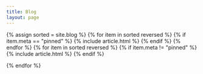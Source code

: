 ```yaml
---
title: Blog
layout: page
---
```


  {% assign sorted = site.blog   %}
  {% for item in sorted reversed %}
  {% if item.meta == "pinned"  %}
  {% include article.html %}
  {% endif  %}
  {% endfor  %}
  {% for item in sorted reversed %}
  {% if item.meta != "pinned"  %}
  {% include article.html %}
  {% endif  %}

  {% endfor %}


  <div class="spacer">&nbsp;</div>
